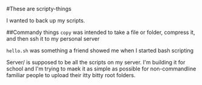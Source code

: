 #These are scripty-things

I wanted to back up my scripts.

##Commandy things
<code>copy</code> was intended to take a file or folder, compress it, and then ssh it to my personal server 

<code>hello.sh</code> was something a friend showed me when I started bash scripting

Server/ is supposed to be all the scripts on my server. I'm building it for school and I'm trying to maek it as simple as possible for non-commandline familiar people to upload their itty bitty root folders. 
